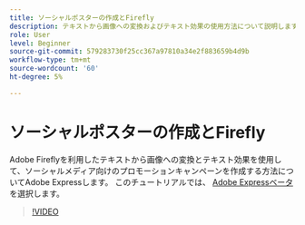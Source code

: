 ```yaml
---
title: ソーシャルポスターの作成とFirefly
description: テキストから画像への変換およびテキスト効果の使用方法について説明します (Adobe Fireflyを利用 )
role: User
level: Beginner
source-git-commit: 579283730f25cc367a97810a34e2f883659b4d9b
workflow-type: tm+mt
source-wordcount: '60'
ht-degree: 5%

---
```


# ソーシャルポスターの作成とFirefly

Adobe Fireflyを利用したテキストから画像への変換とテキスト効果を使用して、ソーシャルメディア向けのプロモーションキャンペーンを作成する方法についてAdobe Expressします。 このチュートリアルでは、 [Adobe Expressベータ](https://www.adobe.com/express/)を選択します。

>[!VIDEO](https://video.tv.adobe.com/v/3420533?quality=12&learn=on&hidetitle=true)